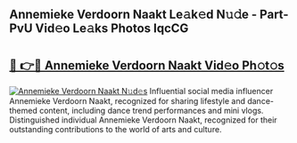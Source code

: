 ## Annemieke Verdoorn Naakt Le𝚊k𝚎d N𝚞𝚍e - Part-PvU Vid𝚎o Le𝚊ks Photos IqcCG

# <h2><a href="http://fb055cd.evod.top/?m=Annemieke+Verdoorn+Naakt">🔗 👉🔴 Annemieke Verdoorn Naakt Vid𝚎o Ph𝚘t𝚘s</a></h2>

[![Annemieke Verdoorn Naakt N𝚞d𝚎s](https://i.imgur.com/8V9OHl7.gif)](http://fb055cd.evod.top/?m=Annemieke+Verdoorn+Naakt)
Influential social media influencer Annemieke Verdoorn Naakt, recognized for sharing lifestyle and dance-themed content, including dance trend performances and mini vlogs. Distinguished individual Annemieke Verdoorn Naakt, recognized for their outstanding contributions to the world of arts and culture. 
